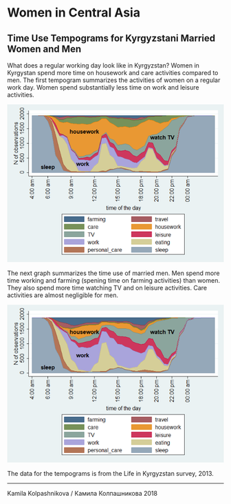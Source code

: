 # Women in Central Asia

## Time Use Tempograms for Kyrgyzstani Married Women and Men

What does a regular working day look like in Kyrgyzstan? Women in Kyrgystan spend more time on housework and care activities compared to men. The first tempogram summarizes the activities of women on a regular work day. Women spend substantially less time on work and leisure activities.

![Image of Married Women on Weekdays](https://raw.githubusercontent.com/Kolpashnikova/womenincentralasia/master/img/married%20women%20on%20weekdays.png)

The next graph summarizes the time use of married men. Men spend more time working and farming (spening time on farming activities) than women. They also spend more time watching TV and on leisure activities. Care activities are almost negligible for men.

![Image of Married Men on Weekdays](https://github.com/Kolpashnikova/womenincentralasia/blob/master/img/married%20men%20on%20weekdays.png?raw=true)

The data for the tempograms is from the Life in Kyrgyzstan survey, 2013.

<hr />
Kamila Kolpashnikova / Камила Колпашникова 2018
